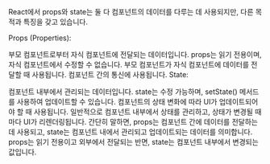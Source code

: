 
React에서 props와 state는 둘 다 컴포넌트의 데이터를 다루는 데 사용되지만, 다른 목적과 특징을 갖고 있습니다.

Props (Properties):

부모 컴포넌트로부터 자식 컴포넌트에 전달되는 데이터입니다.
props는 읽기 전용이며, 자식 컴포넌트에서 수정할 수 없습니다.
부모 컴포넌트가 자식 컴포넌트에 데이터를 전달할 때 사용됩니다.
컴포넌트 간의 통신에 사용됩니다.
State:

컴포넌트 내부에서 관리되는 데이터입니다.
state는 수정 가능하며, setState() 메서드를 사용하여 업데이트할 수 있습니다.
컴포넌트의 상태 변화에 따라 UI가 업데이트되어야 할 때 사용됩니다.
일반적으로 컴포넌트 내부에서 상태를 관리하고, 상태가 변경될 때마다 UI가 리렌더링됩니다.
간단히 말하면, props는 컴포넌트 간에 데이터를 전달하는 데 사용되고, state는 컴포넌트 내에서 관리되고 업데이트되는 데이터를 의미합니다. props는 읽기 전용이고 외부에서 전달되는 반면, state는 컴포넌트 내부에서 변경되는 값입니다.